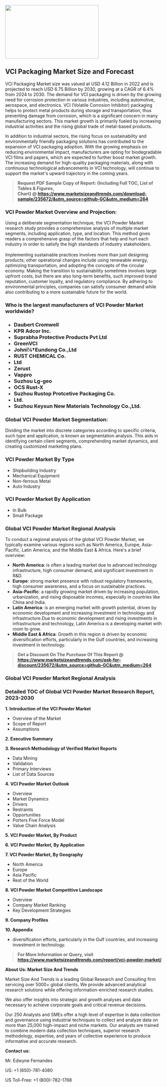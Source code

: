 <p><img class="alignnone size-medium wp-image-20088" src="https://ffe5etoiles.com/wp-content/uploads/2024/12/MST1-300x171.png" alt="" width="300" height="171" /></p><h2>VCI Packaging Market Size and Forecast</h2><p>VCI Packaging Market size was valued at USD 4.12 Billion in 2022 and is projected to reach USD 6.75 Billion by 2030, growing at a CAGR of 6.4% from 2024 to 2030. The demand for VCI packaging is driven by the growing need for corrosion protection in various industries, including automotive, aerospace, and electronics. VCI (Volatile Corrosion Inhibitor) packaging helps to protect metal products during storage and transportation, thus preventing damage from corrosion, which is a significant concern in many manufacturing sectors. This market growth is primarily fueled by increasing industrial activities and the rising global trade of metal-based products.</p><p>In addition to industrial sectors, the rising focus on sustainability and environmentally friendly packaging solutions has contributed to the expansion of VCI packaging adoption. With the growing emphasis on reducing environmental impact, manufacturers are opting for biodegradable VCI films and papers, which are expected to further boost market growth. The increasing demand for high-quality packaging materials, along with continuous technological advancements in VCI technology, will continue to support the market's upward trajectory in the coming years.</p></p><blockquote id="" class=""><strong>Request PDF Sample Copy of Report: (Including Full TOC, List of Tables &amp; Figures, Chart)&nbsp;@&nbsp;<strong><a href="https://www.marketsizeandtrends.com/download-sample/235672/&utm_source=github-GC&utm_medium=264" target="_blank">https://www.marketsizeandtrends.com/download-sample/235672/&utm_source=github-GC&utm_medium=264</a></strong></strong></blockquote><h3 id="" class="">VCI Powder Market&nbsp;Overview and Projection:</h3><p id="" class="">Using a deliberate segmentation technique, the VCI Powder Market research study provides a comprehensive analysis of multiple market segments, including application, type, and location. This method gives readers a comprehensive grasp of the factors that help and hurt each industry in order to satisfy the high standards of industry stakeholders. <br /> <br />Implementing sustainable practices involves more than just designing products; other operational changes include using renewable energy, optimizing transportation, and adopting the concepts of the circular economy. Making the transition to sustainability sometimes involves large upfront costs, but there are also long-term benefits, such improved brand reputation, customer loyalty, and regulatory compliance. By adhering to environmental principles, companies can satisfy consumer demand while also contributing to a more sustainable future for the world.</p><h3 id="" class="">Who is the largest manufacturers of&nbsp;VCI Powder Market worldwide?</h3><h3 class=""><p><ul><li>Daubert Cromwell </li><li> KPR Adcor Inc. </li><li> Suprabha Protective Products Pvt Ltd </li><li> GreenVCI </li><li> Johnï¼†Eundong Co.,Ltd </li><li> RUST CHEMICAL Co. </li><li> Ltd </li><li> Zerust </li><li> Vappro </li><li> Suzhou Lg-geo </li><li> OCS Rust-X </li><li> Suzhou Rustop Protcetive Packaging Co. </li><li> Ltd. </li><li> Suzhou Keysun New Materials Technology Co.,Ltd.</li></ul></p></h3><h3 id="" class="">Global&nbsp;VCI Powder Market Segmentation:</h3><p id="" class="">Dividing the market into discrete categories according to specific criteria, such type and application, is known as segmentation analysis. This aids in identifying certain client segments, comprehending market dynamics, and creating customized marketing plans.</p><h3 id="" class="">VCI Powder Market&nbsp;By Type</h3><p><p><ul><li>Shipbuilding Industry</li><li> Mechanical Equipment</li><li> Non-ferrous Metal</li><li> Auto Industry</p></li></ul></p></p><h3 id="" class="">VCI Powder Market&nbsp;By Application</h3><p class=""><p><ul><li>In Bulk</li><li> Small Package</li></ul></p></p><h3 id="" class="">Global VCI Powder Market Regional Analysis</h3><p id="" class="">To conduct a regional analysis of the global VCI Powder Market, we typically examine various regions such as North America, Europe, Asia-Pacific, Latin America, and the Middle East &amp; Africa. Here's a brief overview:</p><ul><li><strong>North America</strong>: is often a leading market due to advanced technology infrastructure, high consumer demand, and significant investment in R&amp;D.</li><li><strong>Europe</strong>: strong market presence with robust regulatory frameworks, high consumer awareness, and a focus on sustainable practices.</li><li><strong>Asia-Pacific</strong>: a rapidly growing market driven by increasing population, urbanization, and rising disposable incomes, especially in countries like China and India.</li><li><strong>Latin America</strong>: is an emerging market with growth potential, driven by economic development and increasing investment in technology and infrastructure.Due to economic development and rising investments in infrastructure and technology, Latin America is a developing market with room to grow.</li><li><strong>Middle East &amp; Africa</strong>: Growth in this region is driven by economic diversification efforts, particularly in the Gulf countries, and increasing investment in technology.</li></ul><blockquote id="" class=""><strong>Get a Discount On The Purchase Of This Report @ <strong><a href="https://www.marketsizeandtrends.com/ask-for-discount/235672/&utm_source=github-GC&utm_medium=264" target="_blank">https://www.marketsizeandtrends.com/ask-for-discount/235672/&utm_source=github-GC&utm_medium=264</a></strong></strong></blockquote><h3 id="" class="">Global VCI Powder Market Regional Analysis</h3><h3 id="" class="">Detailed TOC of Global VCI Powder Market Research Report, 2023-2030</h3><p id="" class=""><strong>1. Introduction of the VCI Powder Market</strong></p><ul><li>Overview of the Market</li><li>Scope of Report</li><li>Assumptions</li></ul><p id="" class=""><strong>2. Executive Summary</strong></p><p id="" class=""><strong>3. Research Methodology of Verified Market Reports</strong></p><ul><li>Data Mining</li><li>Validation</li><li>Primary Interviews</li><li>List of Data Sources</li></ul><p id="" class=""><strong>4. VCI Powder Market Outlook</strong></p><ul><li>Overview</li><li>Market Dynamics</li><li>Drivers</li><li>Restraints</li><li>Opportunities</li><li>Porters Five Force Model</li><li>Value Chain Analysis</li></ul><p id="" class=""><strong>5. VCI Powder Market, By Product</strong></p><p id="" class=""><strong>6. VCI Powder Market, By Application</strong></p><p id="" class=""><strong>7. VCI Powder Market, By Geography</strong></p><ul><li>North America</li><li>Europe</li><li>Asia Pacific</li><li>Rest of the World</li></ul><p id="" class=""><strong>8. VCI Powder Market Competitive Landscape</strong></p><ul><li>Overview</li><li>Company Market Ranking</li><li>Key Development Strategies</li></ul><p id="" class=""><strong>9. Company Profiles</strong></p><p id="" class=""><strong>10. Appendix</strong></p><ul><li>diversification efforts, particularly in the Gulf countries, and increasing investment in technology.</li></ul><blockquote id="" class=""><strong>For More Information or Query, visit <strong><strong><a href="https://www.marketsizeandtrends.com/report/vci-powder-market/" target="_blank">https://www.marketsizeandtrends.com/report/vci-powder-market/</a></strong></strong></strong></blockquote><p id="" class=""><strong>About Us: Market Size And Trends</strong></p><p id="" class="">Market Size And Trends is a leading Global Research and Consulting firm servicing over 5000+ global clients. We provide advanced analytical research solutions while offering information-enriched research studies.</p><p id="" class="">We also offer insights into strategic and growth analyses and data necessary to achieve corporate goals and critical revenue decisions.</p><p id="" class="">Our 250 Analysts and SMEs offer a high level of expertise in data collection and governance using industrial techniques to collect and analyze data on more than 25,000 high-impact and niche markets. Our analysts are trained to combine modern data collection techniques, superior research methodology, expertise, and years of collective experience to produce informative and accurate research.</p><p id="" class=""><strong>Contact us:</strong></p><p id="" class="">Mr. Edwyne Fernandes</p><p id="" class="">US: +1 (650)-781-4080</p><p id="" class="">US Toll-Free: +1 (800)-782-1768</p>
